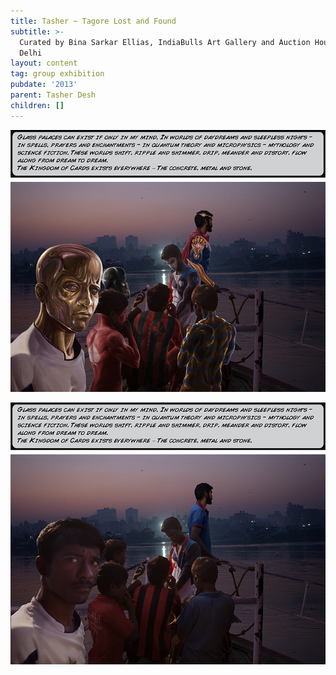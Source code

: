 ```yaml
---
title: Tasher ~ Tagore Lost and Found
subtitle: >-
  Curated by Bina Sarkar Ellias, IndiaBulls Art Gallery and Auction House, New
  Delhi
layout: content
tag: group exhibition
pubdate: '2013'
parent: Tasher Desh
children: []
---
```

![](/assets/img/ali-akbar-mehta_tasher-desh_painted-with-text.jpg)

![](/assets/img/ali-akbar-mehta_tasher-desh_original-with-text.jpg)
